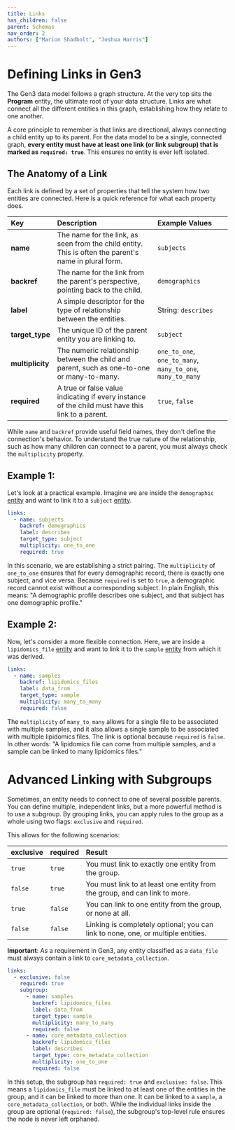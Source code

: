 ```yaml
---
title: Links
has_children: false
parent: Schemas
nav_order: 2
authors: ["Marion Shadbolt", "Joshua Harris"]
---
```


# Defining Links in Gen3

The Gen3 data model follows a graph structure. At the very top sits the **Program** entity, the ultimate root of your data structure. Links are what connect all the different entities in this graph, establishing how they relate to one another.

A core principle to remember is that links are directional, always connecting a child entity up to its parent. For the data model to be a single, connected graph, **every entity must have at least one link (or link subgroup) that is marked as `required: true`**. This ensures no entity is ever left isolated.

## The Anatomy of a Link

Each link is defined by a set of properties that tell the system how two entities are connected. Here is a quick reference for what each property does.

| Key | Description | Example Values |
| :--- | :--- | :--- |
| **name** | The name for the link, as seen from the child entity. This is often the parent's name in plural form. | `subjects` |
| **backref** | The name for the link from the parent's perspective, pointing back to the child. | `demographics` |
| **label** | A simple descriptor for the type of relationship between the entities. | String: `describes` |
| **target_type** | The unique ID of the parent entity you are linking to. | `subject` |
| **multiplicity** | The numeric relationship between the child and parent, such as one-to-one or many-to-many. | `one_to_one`, `one_to_many`, `many_to_one`, `many_to_many`  |
| **required** | A true or false value indicating if every instance of the child must have this link to a parent. | `true`, `false` |

While `name` and `backref` provide useful field names, they don't define the connection's behavior. To understand the true nature of the relationship, such as how many children can connect to a parent, you must always check the `multiplicity` property.


## Example 1:
Let's look at a practical example. Imagine we are inside the `demographic` [entity](../examples/schema/yaml/demographic.yaml) and want to link it to a `subject` [entity](../examples/schema/yaml/subject.yaml).

```yaml
links:
  - name: subjects
    backref: demographics
    label: describes
    target_type: subject
    multiplicity: one_to_one
    required: true
```
In this scenario, we are establishing a strict pairing. The `multiplicity` of `one_to_one` ensures that for every demographic record, there is exactly one subject, and vice versa. Because `required` is set to `true`, a demographic record cannot exist without a corresponding subject. In plain English, this means: "A demographic profile describes one subject, and that subject has one demographic profile."



## Example 2:
Now, let's consider a more flexible connection. Here, we are inside a `lipidomics_file` [entity](../examples/schema/yaml/lipidomics_file.yaml) and want to link it to the `sample` [entity](../examples/schema/yaml/sample.yaml) from which it was derived.

```yaml
links:
  - name: samples
    backref: lipidomics_files
    label: data_from
    target_type: sample
    multiplicity: many_to_many
    required: false
```
The `multiplicity` of `many_to_many` allows for a single file to be associated with multiple samples, and it also allows a single sample to be associated with multiple lipidomics files. The link is optional because `required` is `false`. In other words: "A lipidomics file can come from multiple samples, and a sample can be linked to many lipidomics files."


# Advanced Linking with Subgroups

Sometimes, an entity needs to connect to one of several possible parents. You can define multiple, independent links, but a more powerful method is to use a subgroup. By grouping links, you can apply rules to the group as a whole using two flags: `exclusive` and `required`.

This allows for the following scenarios:

| exclusive | required | Result |
| :--- | :--- | :--- |
| `true` | `true` | You must link to exactly one entity from the group. |
| `false` | `true` | You must link to at least one entity from the group, and can link to more. |
| `true` | `false` | You can link to one entity from the group, or none at all. |
| `false` | `false` | Linking is completely optional; you can link to none, one, or multiple entities. |

**Important**: As a requirement in Gen3, any entity classified as a `data_file` must always contain a link to `core_metadata_collection`.

```yaml
links:
  - exclusive: false
    required: true
    subgroup:
      - name: samples
        backref: lipidomics_files
        label: data_from
        target_type: sample
        multiplicity: many_to_many
        required: false
      - name: core_metadata_collection
        backref: lipidomics_files
        label: describes
        target_type: core_metadata_collection
        multiplicity: one_to_one
        required: false
```
In this setup, the subgroup has `required: true` and `exclusive: false`. This means a `lipidomics_file` must be linked to at least one of the entities in the group, and it can be linked to more than one. It can be linked to a `sample`, a `core_metadata_collection`, or both. While the individual links inside the group are optional (`required: false`), the subgroup's top-level rule ensures the node is never left orphaned.
